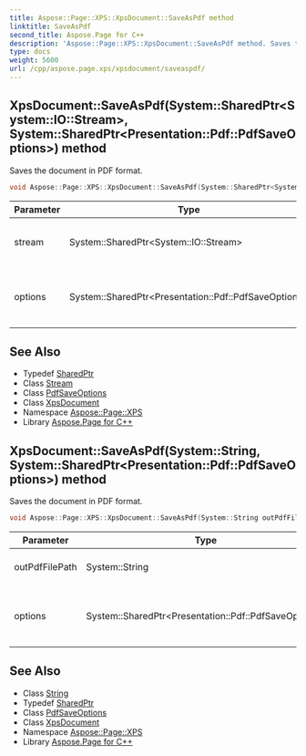 ```yaml
---
title: Aspose::Page::XPS::XpsDocument::SaveAsPdf method
linktitle: SaveAsPdf
second_title: Aspose.Page for C++
description: 'Aspose::Page::XPS::XpsDocument::SaveAsPdf method. Saves the document in PDF format in C++.'
type: docs
weight: 5600
url: /cpp/aspose.page.xps/xpsdocument/saveaspdf/
---
```

## XpsDocument::SaveAsPdf(System::SharedPtr\<System::IO::Stream\>, System::SharedPtr\<Presentation::Pdf::PdfSaveOptions\>) method


Saves the document in PDF format.

```cpp
void Aspose::Page::XPS::XpsDocument::SaveAsPdf(System::SharedPtr<System::IO::Stream> stream, System::SharedPtr<Presentation::Pdf::PdfSaveOptions> options)
```


| Parameter | Type | Description |
| --- | --- | --- |
| stream | System::SharedPtr\<System::IO::Stream\> | The stream to write the output PDF file to. |
| options | System::SharedPtr\<Presentation::Pdf::PdfSaveOptions\> | Options for saving the document in PDF format. |

## See Also

* Typedef [SharedPtr](../../../system/sharedptr/)
* Class [Stream](../../../system.io/stream/)
* Class [PdfSaveOptions](../../../aspose.page.xps.presentation.pdf/pdfsaveoptions/)
* Class [XpsDocument](../)
* Namespace [Aspose::Page::XPS](../../)
* Library [Aspose.Page for C++](../../../)
## XpsDocument::SaveAsPdf(System::String, System::SharedPtr\<Presentation::Pdf::PdfSaveOptions\>) method


Saves the document in PDF format.

```cpp
void Aspose::Page::XPS::XpsDocument::SaveAsPdf(System::String outPdfFilePath, System::SharedPtr<Presentation::Pdf::PdfSaveOptions> options)
```


| Parameter | Type | Description |
| --- | --- | --- |
| outPdfFilePath | System::String | An output PDF file path. |
| options | System::SharedPtr\<Presentation::Pdf::PdfSaveOptions\> | Options for saving the document in PDF format. |

## See Also

* Class [String](../../../system/string/)
* Typedef [SharedPtr](../../../system/sharedptr/)
* Class [PdfSaveOptions](../../../aspose.page.xps.presentation.pdf/pdfsaveoptions/)
* Class [XpsDocument](../)
* Namespace [Aspose::Page::XPS](../../)
* Library [Aspose.Page for C++](../../../)
